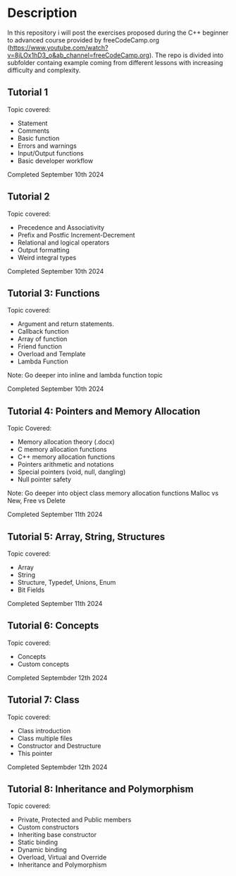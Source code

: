 # Description
In this repository i will post the exercises proposed during the C++ beginner to advanced course provided by freeCodeCamp.org (https://www.youtube.com/watch?v=8jLOx1hD3_o&ab_channel=freeCodeCamp.org).
The repo is divided into subfolder containg example coming from different lessons with increasing difficulty and complexity.

## Tutorial 1
Topic covered:
- Statement
- Comments
- Basic function
- Errors and warnings
- Input/Output functions
- Basic developer workflow

Completed September 10th 2024

## Tutorial 2
Topic covered:
- Precedence and Associativity
- Prefix and Postfic Increment-Decrement
- Relational and logical operators
- Output formatting
- Weird integral types

Completed September 10th 2024

## Tutorial 3: Functions
Topic covered:
- Argument and return statements.
- Callback function
- Array of function
- Friend function
- Overload and Template
- Lambda Function

Note: Go deeper into inline and lambda function topic

Completed September 10th 2024

## Tutorial 4: Pointers and Memory Allocation
Topic Covered:
- Memory allocation theory (.docx)
- C memory allocation functions
- C++ memory allocation functions
- Pointers arithmetic and notations
- Special pointers (void, null, dangling)
- Null pointer safety

Note: Go deeper into object class memory allocation functions
      Malloc vs New, Free vs Delete

Completed September 11th 2024

## Tutorial 5: Array, String, Structures
Topic covered:
- Array
- String
- Structure, Typedef, Unions, Enum
- Bit Fields

Completed September 11th 2024

## Tutorial 6: Concepts
Topic covered:
- Concepts
- Custom concepts

Completed Septembder 12th 2024

## Tutorial 7: Class 
Topic covered:
- Class introduction
- Class multiple files
- Constructor and Destructure
- This pointer

Completed Septembder 12th 2024

## Tutorial 8: Inheritance and Polymorphism
Topic covered:
- Private, Protected and Public members
- Custom constructors
- Inheriting base constructor
- Static binding
- Dynamic binding
- Overload, Virtual and Override
- Inheritance and Polymorphism